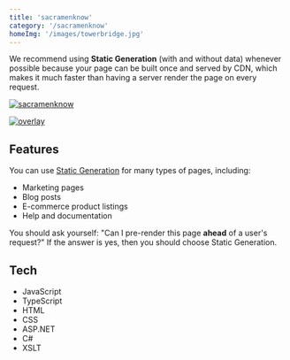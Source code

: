 ```yaml
---
title: 'sacramenknow'
category: '/sacramenknow'
homeImg: '/images/towerbridge.jpg'
---
```


We recommend using **Static Generation** (with and without data) whenever possible because your page can be built once and served by CDN, which makes it much faster than having a server render the page on every request.

[![sacramenknow](/images/sacKno.png "sacramenknow")](https://www.capradio.org/sacramenknow/)

[![overlay](/images/overlay.png "overlay")](https://www.capradio.org)

## Features
You can use [Static Generation]() for many types of pages, including:

- Marketing pages
- Blog posts
- E-commerce product listings 
- Help and documentation

You should ask yourself: "Can I pre-render this page **ahead** of a user's request?" If the answer is yes, then you should choose Static Generation.

## Tech
- JavaScript
- TypeScript
- HTML
- CSS
- ASP.NET
- C#
- XSLT